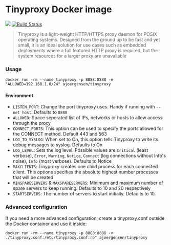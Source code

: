 Tinyproxy Docker image
======================

[![](https://images.microbadger.com/badges/image/ajoergensen/tinyproxy.svg)](https://microbadger.com/images/ajoergensen/tinyproxy "Get your own image badge on microbadger.com") [![Build Status](https://travis-ci.org/ajoergensen/docker-tinyproxy.svg?branch=master)](https://travis-ci.org/ajoergensen/docker-tinyproxy)

> Tinyproxy is a light-weight HTTP/HTTPS proxy daemon for POSIX operating systems. Designed from the ground up to be fast and yet small, it is an ideal solution for use cases such as embedded deployments where a full featured HTTP proxy is required, but the system resources for a larger proxy are unavailable

### Usage

 ```docker run -rm --name tinyproxy -p 8888:8888 -e "ALLOWED=192.168.1.0/24" ajoergensen/tinyproxy```

#### Environment

 - `LISTEN_PORT`: Change the port tinyproxy uses. Handy if running with `--net host`. Defaults to `8888`
 - `ALLOWED`: Space seperated list of IPs, networks or hosts to allow access through the proxy
 - `CONNECT_PORTS`: This option can be used to specify the ports allowed for the CONNECT method. Default 443 and 563
 - `LOG_TO_SYSLOG`: When set to On, this option tells Tinyproxy to write its debug messages to syslog. Defaults to On
 - `LOG_LEVEL`: Sets the log level. Possible values are `Critical` (least verbose), `Error`, `Warning`, `Notice`, `Connect` (log connections without Info's noise), `Info` (most verbose). Defaults to Notice
 - `MAXCLIENTS`: Tinyproxy creates one child process for each connected client. This options specifies the absolute highest number processes that will be created
 - `MINSPARESERVERS` & `MAXSPARESERVERS`: Minimum and maximum number of spare servers to keep running. Defaults to 10 and 20 respectively
 - `STARTSERVERS`: The number of servers to start initially. Defaults to 10.

### Advanced configuration

If you need a more advanced configuration, create a tinyproxy.conf outside the Docker container and use it inside:

```docker run -rm --name tinyproxy -p 8888:8888 -v ./tinyproxy.conf:/etc/tinyproxy.conf:ro" ajoergensen/tinyproxy```
